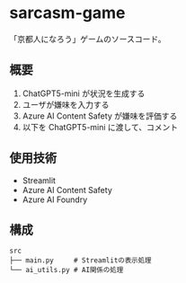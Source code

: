 # sarcasm-game

「京都人になろう」ゲームのソースコード。  

## 概要

1. ChatGPT5-mini が状況を生成する
2. ユーザが嫌味を入力する
3. Azure AI Content Safety が嫌味を評価する
4. 以下を ChatGPT5-mini に渡して、コメント


## 使用技術

- Streamlit
- Azure AI Content Safety
- Azure AI Foundry

## 構成

```
src
├── main.py     # Streamlitの表示処理
└── ai_utils.py # AI関係の処理
```
